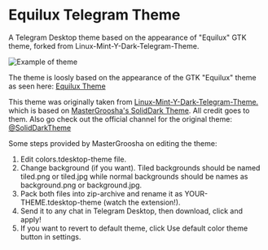 # Equilux Telegram Theme
A Telegram Desktop theme based on the appearance of "Equilux" GTK theme, forked from Linux-Mint-Y-Dark-Telegram-Theme.

![Example of theme](https://s23.postimg.org/n0ul00u2j/upload.png)

The theme is loosly based on the appearance of the GTK "Equilux" theme as seen here:
[Equilux Theme](https://github.com/ddnexus/equilux-theme/blob/equilux-dev/screenshot.png)

This theme was originally taken from [Linux-Mint-Y-Dark-Telegram-Theme.](https://github.com/lkd70/Linux-Mint-Y-Dark-Telegram-Theme) which is based on [MasterGroosha's SolidDark Theme](https://github.com/MasterGroosha/telegram-soliddark-theme). All credit goes to them.
Also go check out the official channel for the original theme: [@SolidDarkTheme](https://telegram.me/SolidDarkTheme)

Some steps provided by MasterGroosha on editing the theme:

1. Edit colors.tdesktop-theme file.
2. Change background (if you want). Tiled backgrounds should be named tiled.png or tiled.jpg while normal backgrounds should be names as background.png or background.jpg.
3. Pack both files into zip-archive and rename it as YOUR-THEME.tdesktop-theme (watch the extension!).
4. Send it to any chat in Telegram Desktop, then download, click and apply!
5. If you want to revert to default theme, click Use default color theme button in settings.
